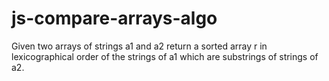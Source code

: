 # js-compare-arrays-algo
Given two arrays of strings a1 and a2 return a sorted array r in lexicographical order of the strings of a1 which are substrings of strings of a2.
